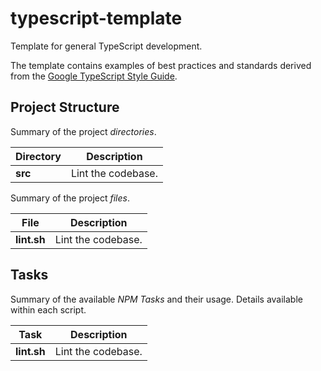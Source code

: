 # typescript-template

Template for general TypeScript development.

The template contains examples of best practices and standards derived from the [Google TypeScript Style Guide](https://google.github.io/styleguide/tsguide.html).

## Project Structure

Summary of the project *directories*.

| Directory      | Description        |
| ----------- | ------------------ |
| **src** | Lint the codebase. |

Summary of the project *files*.

| File      | Description        |
| ----------- | ------------------ |
| **lint.sh** | Lint the codebase. |

## Tasks

Summary of the available *NPM Tasks* and their usage. Details available within each script.

| Task      | Description        |
| ----------- | ------------------ |
| **lint.sh** | Lint the codebase. |
